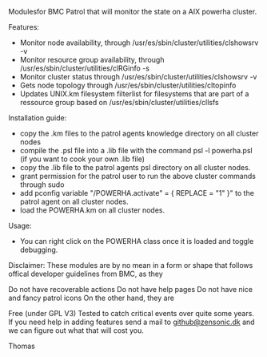 Modulesfor BMC Patrol that will monitor the state on a AIX powerha cluster. 

Features:

* Monitor node availability, through /usr/es/sbin/cluster/utilities/clshowsrv -v
* Monitor resource group availability, through  /usr/es/sbin/cluster/utilities/clRGinfo -s
* Monitor cluster status through /usr/es/sbin/cluster/utilities/clshowsrv -v
* Gets node topology through /usr/es/sbin/cluster/utilities/cltopinfo
* Updates UNIX.km filesystem filterlist for filesystems that are part of a ressource group based on /usr/es/sbin/cluster/utilities/cllsfs

Installation guide:

* copy the .km files to the patrol agents knowledge directory on all cluster nodes
* compile the .psl file into a .lib file with the command psl -l powerha.psl (if you want to cook your own .lib file)
* copy the .lib file to the patrol agents psl directory on all cluster nodes.
* grant permission for the patrol user to run the above cluster commands through sudo
* add pconfig variable "/POWERHA.activate" = { REPLACE = "1" }" to the patrol agent on all cluster nodes.
* load the POWERHA.km on all cluster nodes.

Usage:
* You can right click on the POWERHA class once it is loaded and toggle debugging.

Disclaimer:
These modules are by no mean in a form or shape that follows offical developer guidelines from BMC, as they

Do not have recoverable actions
Do not have help pages
Do not have nice and fancy patrol icons
On the other hand, they are

Free (under GPL V3)
Tested to catch critical events over quite some years.
If you need help in adding features send a mail to github@zensonic.dk and we can figure out what that will cost you.

Thomas

